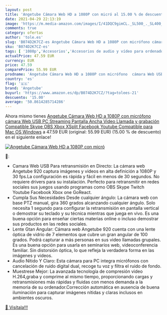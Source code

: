```yaml
---
layout: post
title: 'Angetube Cámara Web HD a 1080P con micró al 15.00 % de descuento'
date: 2021-04-29 22:13:19
image: 'https://m.media-amazon.com/images/I/41DQC9gimCL._SL500_._SL400_.jpg'
comments: true
category: ofertas
author: 'tole.es'
slug: 'B074D2K7CZ-es Angetube Cámara Web HD a 1080P con micrófono cámara Web...'
sku: 'B074D2K7CZ-es'
tags: [ '1080p','Accesorios','Accesorios de audio y vídeo para ordenadores','Informática','Webcams y telefonía VoIP','angetube','xbox', ]
actualPrice: 47.59 EUR
currency: EUR
price: 47.59
comparePrice: 55.99 EUR
prodname: 'Angetube Cámara Web HD a 1080P con micrófono  cámara Web USB PC Streaming  Pantalla Ancha Video Llamada y grabación Compatible Skype OBS Xbox XSplit Facebook Youtube Compatible para Mac OS Windows'
country: 'es'
flag: '🇪🇸'
brand: 'Angetube'
buyurl: 'https://www.amazon.es/dp/B074D2K7CZ/?tag=tolees-21'
descuento: '15.00'
average: '50.8614285714286'
---
```


Ahora mismo tienes [Angetube Cámara Web HD a 1080P con micrófono  cámara Web USB PC Streaming  Pantalla Ancha Video Llamada y grabación Compatible Skype OBS Xbox XSplit Facebook Youtube Compatible para Mac OS Windows](https://www.amazon.es/dp/B074D2K7CZ/?tag=tolees-21) a 47.59 EUR (original: 55.99 EUR) (15.00 %  de descuento) en el siguiente enlace!

[![Angetube Cámara Web HD a 1080P con micró](https://m.media-amazon.com/images/I/41DQC9gimCL._SL500_._SL400_.jpg)](https://www.amazon.es/dp/B074D2K7CZ/?tag=tolees-21)

🔎:

- Camara Web USB Para retransmisión en Directo: La cámara web Angetube 920 captura imágenes y videos en alta definición a 1080P y 30 fps.La configuración es rápida y fácil en menos de 30 segundos. No requiere drivers para su instalación. Perfecto para retransmitir en redes sociales sus juegos usando programas como OBS Skype Twitch Youtube Facebook Xbox one GoReact.
- Cumpla Sus Necesidades Desde cualquier ángulo: La cámara web con base PTZ manual, gira 360 ​​grados alcanzando cualquier ángulo. Solo necesita 1 segundo para configurar la retransmisión en pantalla vertical o demostrar su teclado y su técnica mientras que juega en vivo. Es una buena opción para enseñar ciertas materias online o incluso demostrar sus productos en las redes sociales.
- Lente Gtan Angular: Cámara web Angetube 920 cuenta con una lente óptica de vidrio de 7 elementos que cubre un gran angular de 100 grados. Podrá capturar a más personas en sus video llamadas grupales. Es una buena opción para usarla en seminarios web, videoconferencia familiar. Sin distorsión óptica, lo que refleja la verdadera forma en las imágenes y videos.
- Audio Nítido Y Claro: Esta cámara para PC integra micrófonos con cancelación de ruido digital dual, recoge tu voz y filtra el ruido de fondo.
- Muestrese Mejor: La avanzada tecnología de compresión video H.264,graba y comprime al mismo tiempo, proporcionando cargas y retransmisiones más rápidas y fluidas con menos demanda a la memoria de su ordenador.Corrección automática en ausencia de buena iluminación para capturar imágenes nítidas y claras inclusos en ambientes oscuros.

[🛒 Visítala!!!](https://www.amazon.es/dp/B074D2K7CZ/?tag=tolees-21)
